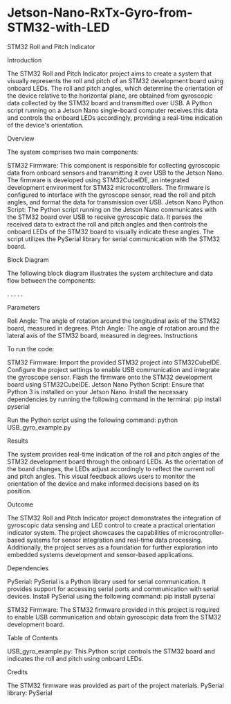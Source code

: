 # Jetson-Nano-RxTx-Gyro-from-STM32-with-LED
STM32 Roll and Pitch Indicator

Introduction

The STM32 Roll and Pitch Indicator project aims to create a system that visually represents the roll and pitch of an STM32 development board using onboard LEDs. The roll and pitch angles, which determine the orientation of the device relative to the horizontal plane, are obtained from gyroscopic data collected by the STM32 board and transmitted over USB. A Python script running on a Jetson Nano single-board computer receives this data and controls the onboard LEDs accordingly, providing a real-time indication of the device's orientation.

Overview

The system comprises two main components:

STM32 Firmware: This component is responsible for collecting gyroscopic data from onboard sensors and transmitting it over USB to the Jetson Nano. The firmware is developed using STM32CubeIDE, an integrated development environment for STM32 microcontrollers. The firmware is configured to interface with the gyroscope sensor, read the roll and pitch angles, and format the data for transmission over USB.
Jetson Nano Python Script: The Python script running on the Jetson Nano communicates with the STM32 board over USB to receive gyroscopic data. It parses the received data to extract the roll and pitch angles and then controls the onboard LEDs of the STM32 board to visually indicate these angles. The script utilizes the PySerial library for serial communication with the STM32 board.

Block Diagram

The following block diagram illustrates the system architecture and data flow between the components:

.
.
.
.
.

Parameters

Roll Angle: The angle of rotation around the longitudinal axis of the STM32 board, measured in degrees.
Pitch Angle: The angle of rotation around the lateral axis of the STM32 board, measured in degrees.
Instructions

To run the code:

STM32 Firmware:
Import the provided STM32 project into STM32CubeIDE.
Configure the project settings to enable USB communication and integrate the gyroscope sensor.
Flash the firmware onto the STM32 development board using STM32CubeIDE.
Jetson Nano Python Script:
Ensure that Python 3 is installed on your Jetson Nano.
Install the necessary dependencies by running the following command in the terminal:
pip install pyserial

Run the Python script using the following command:
python USB_gyro_example.py

Results

The system provides real-time indication of the roll and pitch angles of the STM32 development board through the onboard LEDs. As the orientation of the board changes, the LEDs adjust accordingly to reflect the current roll and pitch angles. This visual feedback allows users to monitor the orientation of the device and make informed decisions based on its position.

Outcome

The STM32 Roll and Pitch Indicator project demonstrates the integration of gyroscopic data sensing and LED control to create a practical orientation indicator system. The project showcases the capabilities of microcontroller-based systems for sensor integration and real-time data processing. Additionally, the project serves as a foundation for further exploration into embedded systems development and sensor-based applications.

Dependencies

PySerial: PySerial is a Python library used for serial communication. It provides support for accessing serial ports and communication with serial devices. Install PySerial using the following command:
pip install pyserial

STM32 Firmware: The STM32 firmware provided in this project is required to enable USB communication and obtain gyroscopic data from the STM32 development board.

Table of Contents

USB_gyro_example.py: This Python script controls the STM32 board and indicates the roll and pitch using onboard LEDs.

Credits

The STM32 firmware was provided as part of the project materials.
PySerial library: PySerial
